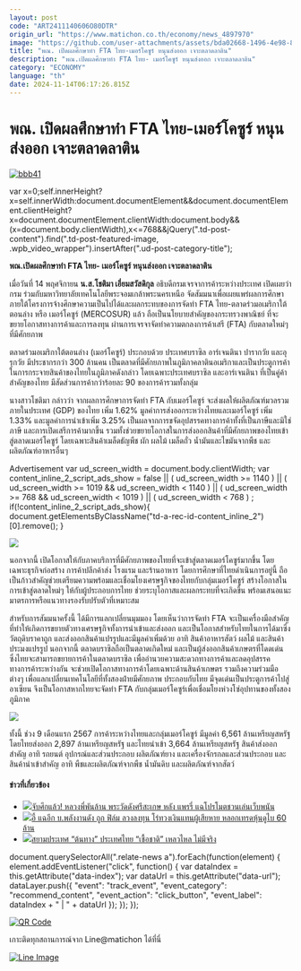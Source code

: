```yaml
---
layout: post
code: "ART2411140606O80DTR"
origin_url: "https://www.matichon.co.th/economy/news_4897970"
image: "https://github.com/user-attachments/assets/bda02668-1496-4e98-899b-cabb63cdf1bb"
title: "พณ. เปิดผลศึกษาทำ FTA ไทย-เมอร์โคซูร์ หนุนส่งออก เจาะตลาดลาติน"
description: "พณ.เปิดผลศึกษาทำ FTA ไทย- เมอร์โคซูร์ หนุนส่งออก เจาะตลาดลาติน"
category: "ECONOMY"
language: "th"
date: 2024-11-14T06:17:26.815Z
---
```


# พณ. เปิดผลศึกษาทำ FTA ไทย-เมอร์โคซูร์ หนุนส่งออก เจาะตลาดลาติน

[![](https://www.matichon.co.th/wp-content/uploads/2024/11/bbb41.jpg "bbb41")](https://www.matichon.co.th/wp-content/uploads/2024/11/bbb41.jpg)

var x=0;self.innerHeight?x=self.innerWidth:document.documentElement&&document.documentElement.clientHeight?x=document.documentElement.clientWidth:document.body&&(x=document.body.clientWidth),x<=768&&jQuery(".td-post-content").find(".td-post-featured-image, .wpb\_video\_wrapper").insertAfter(".ud-post-category-title");

**พณ.เปิดผลศึกษาทำ FTA ไทย- เมอร์โคซูร์ หนุนส่งออก เจาะตลาดลาติน**

เมื่อวันที่ 14 พฤศจิกายน **น.ส.โชติมา เอี่ยมสวัสดิกุล** อธิบดีกรมเจรจาการค้าระหว่างประเทศ เปิดเผยว่า กรม ร่วมกับมหาวิทยาลัยเทคโนโลยีพระจอมเกล้าพระนครเหนือ จัดสัมมนาเพื่อเผยแพร่ผลการศึกษาภายใต้โครงการจ้างศึกษาความเป็นไปได้และผลกระทบของการจัดทำ FTA ไทย-ตลาดร่วมอเมริกาใต้ตอนล่าง หรือ เมอร์โคซูร์ (MERCOSUR) แล้ว ถือเป็นนโยบายสำคัญของกระทรวงพาณิชย์ ที่จะขยายโอกาสทางการค้าและการลงทุน ผ่านการเจรจาจัดทำความตกลงการค้าเสรี (FTA) กับตลาดใหม่ๆ ที่มีศักยภาพ

ตลาดร่วมอเมริกาใต้ตอนล่าง (เมอร์โคซูร์) ประกอบด้วย ประเทศบราซิล อาร์เจนตินา ปารากวัย และอุรุกวัย มีประชากรกว่า 300 ล้านคน เป็นตลาดที่มีศักยภาพในภูมิภาคลาตินอเมริกาและเป็นประตูการค้าในการกระจายสินค้าของไทยในภูมิภาคดังกล่าว โดยเฉพาะประเทศบราซิล และอาร์เจนตินา ที่เป็นคู่ค้าสำคัญของไทย มีสัดส่วนการค้ากว่าร้อยละ 90 ของการค้ารวมทั้งกลุ่ม

นางสาวโชติมา กล่าวว่า จากผลการศึกษาการจัดทำ FTA กับเมอร์โคซูร์ จะส่งผลให้ผลิตภัณฑ์มวลรวมภายในประเทศ (GDP) ของไทย เพิ่ม 1.62% มูลค่าการส่งออกระหว่างไทยและเมอร์โคซูร์ เพิ่ม 1.33% และมูลค่าการนำเข้าเพิ่ม 3.25% เป็นผลจากการขจัดอุปสรรคทางการค้าทั้งที่เป็นภาษีและมิใช่ภาษี และการเปิดเสรีการค้ามากขึ้น รวมทั้งช่วยขยายโอกาสในการส่งออกสินค้าที่มีศักยภาพของไทยเข้าสู่ตลาดเมอร์โคซูร์ โดยเฉพาะสินค้าเมล็ดธัญพืช ผัก ผลไม้ เมล็ดถั่ว น้ำมันและไขมันจากพืช และผลิตภัณฑ์อาหารอื่นๆ

Advertisement var ud\_screen\_width = document.body.clientWidth; var content\_inline\_2\_script\_ads\_show = false || ( ud\_screen\_width >= 1140 ) || ( ud\_screen\_width >= 1019 && ud\_screen\_width < 1140 ) || ( ud\_screen\_width >= 768 && ud\_screen\_width < 1019 ) || ( ud\_screen\_width < 768 ) ; if(!content\_inline\_2\_script\_ads\_show){ document.getElementsByClassName("td-a-rec-id-content\_inline\_2")\[0\].remove(); }

![](https://www.matichon.co.th/wp-content/uploads/2024/11/6-21.jpg)

นอกจากนี้ เปิดโอกาสให้กับภาคบริการที่มีศักยภาพของไทยที่จะเข้าสู่ตลาดเมอร์โคซูร์มากขึ้น โดยเฉพาะธุรกิจก่อสร้าง การค้าปลีกค้าส่ง โรงแรม และร้านอาหาร โดยการศึกษาที่ไทยดำเนินการอยู่นี้ ถือเป็นก้าวสำคัญช่วยเตรียมความพร้อมและเชื่อมโยงเศรษฐกิจของไทยกับกลุ่มเมอร์โคซูร์ สร้างโอกาสในการเข้าสู่ตลาดใหม่ๆ ให้กับผู้ประกอบการไทย ช่วยระบุโอกาสและผลกระทบที่จะเกิดขึ้น พร้อมเสนอแนะมาตรการหรือแนวทางรองรับปรับตัวที่เหมาะสม

สำหรับการสัมมนาครั้งนี้ ได้มีการแลกเปลี่ยนมุมมอง โดยเห็นว่าการจัดทำ FTA จะเป็นเครื่องมือสำคัญที่ทำให้เกิดการขยายตัวทางเศรษฐกิจทั้งการนำเข้าและส่งออก และเป็นโอกาสสำหรับไทยในการได้มาซึ่งวัตถุดิบราคาถูก และส่งออกสินค้าแปรรูปและมีมูลค่าเพิ่มด้วย อาทิ สินค้าอาหารสัตว์ ผลไม้ และสินค้าประมงแปรรูป นอกจากนี้ ตลาดบราซิลถือเป็นตลาดเกิดใหม่ และเป็นผู้ส่งออกสินค้าเกษตรที่โดดเด่น ซึ่งไทยจะสามารถขยายการค้าในตลาดบราซิล เพื่ออำนวยความสะดวกทางการค้าและลดอุปสรรคทางการค้าระหว่างกัน จะช่วยเปิดโอกาสทางการค้าโดยเฉพาะด้านสินค้าเกษตร รวมถึงความร่วมมือต่างๆ เพื่อแลกเปลี่ยนเทคโนโลยีที่ทั้งสองฝ่ายมีศักยภาพ ประกอบกับไทย มีจุดเด่นเป็นประตูการค้าไปสู่อาเซียน จึงเป็นโอกาสหากไทยจะจัดทำ FTA กับกลุ่มเมอร์โคซูร์เพื่อเชื่อมโยงห่วงโซ่อุปทานของทั้งสองภูมิภาค

![](https://www.matichon.co.th/wp-content/uploads/2024/11/7-14.jpg)

ทั้งนี้ ช่วง 9 เดือนแรก 2567 การค้าระหว่างไทยและกลุ่มเมอร์โคซูร์ มีมูลค่า 6,561 ล้านเหรียญสหรัฐ โดยไทยส่งออก 2,897 ล้านเหรียญสหรัฐ และไทยนำเข้า 3,664 ล้านเหรียญสหรัฐ สินค้าส่งออกสำคัญ อาทิ รถยนต์ อุปกรณ์และส่วนประกอบ ผลิตภัณฑ์ยาง และเครื่องจักรกลและส่วนประกอบ และสินค้านำเข้าสำคัญ อาทิ พืชและผลิตภัณฑ์จากพืช น้ำมันดิบ และผลิตภัณฑ์จากสัตว์

#### ข่าวที่เกี่ยวข้อง

*   [![](https://www.matichon.co.th/wp-content/uploads/2024/11/dff2-wed.jpg)จับศึกแล้ว! หลวงพี่พันล้าน พระวัดดังศรีสะเกษ หลัง แพรรี่ แฉโปรโมตชวนเล่นเว็บพนัน](https://www.matichon.co.th/region/news_4898063)
*   [![](https://www.matichon.co.th/wp-content/uploads/2024/11/72750.jpg)อี้ แฉอีก บ.พลังงานดัง ถูก ฟิล์ม ลวงลงทุน โร่ทวงเงินแทนผู้เสียหาย หลอกเทรดหุ้นดูไบ 60 ล้าน](https://www.matichon.co.th/entertainment/news_4898055)
*   [![](https://www.matichon.co.th/wp-content/uploads/2024/11/รูปนำชื่น.jpg)สยามประเทศ “ต้นทาง” ประเทศไทย “เชื้อชาติ” เหลวไหล ไม่มีจริง](https://www.matichon.co.th/prachachuen/news_4897073)

document.querySelectorAll(".relate-news a").forEach(function(element) { element.addEventListener("click", function() { var dataIndex = this.getAttribute("data-index"); var dataUrl = this.getAttribute("data-url"); dataLayer.push({ "event": "track\_event", "event\_category": "recommend\_content", "event\_action": "click\_button", "event\_label": dataIndex + " | " + dataUrl }); }); });

[![QR Code](https://www.matichon.co.th/wp-content/uploads/2023/07/wob1371z.jpg)](https://lin.ee/ht0nDxX)

เกาะติดทุกสถานการณ์จาก Line@matichon ได้ที่นี่

[![Line Image](https://www.matichon.co.th/wp-content/uploads/2023/07/th.png)](https://lin.ee/ht0nDxX)